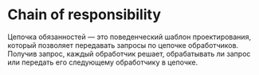 # Chain of responsibility
Цепочка обязанностей — это поведенческий шаблон проектирования, который позволяет передавать запросы по цепочке обработчиков. Получив запрос, каждый обработчик решает, обрабатывать ли запрос или передать его следующему обработчику в цепочке.
